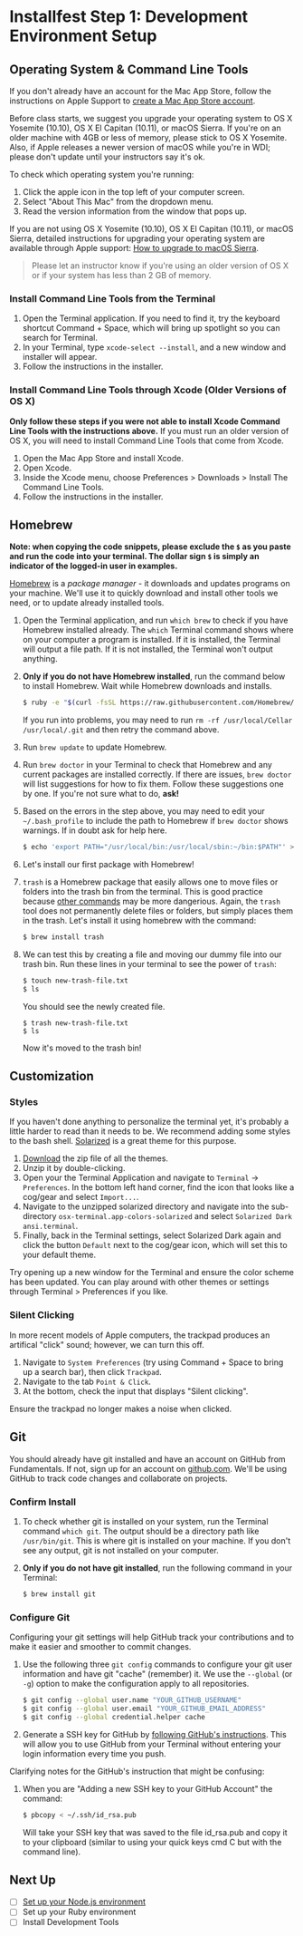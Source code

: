 # Installfest Step 1: Development Environment Setup

## Operating System & Command Line Tools

If you don't already have an account for the Mac App Store, follow the instructions on Apple Support to <a href="https://support.apple.com/kb/PH11499?locale=en_US" target="_blank">create a Mac App Store account</a>.

Before class starts, we suggest you upgrade your operating system to OS X Yosemite (10.10), OS X El Capitan (10.11), or macOS Sierra.  If you're on an older machine with 4GB or less of memory, please stick to OS X Yosemite.  Also, if Apple releases a newer version of macOS while you're in WDI; please don't update until your instructors say it's ok.

To check which operating system you're running:

1. Click the apple icon in the top left of your computer screen.
2. Select "About This Mac" from the dropdown menu.
3. Read the version information from the window that pops up.

If you are not using OS X Yosemite (10.10), OS X El Capitan (10.11), or macOS Sierra, detailed instructions for upgrading your operating system are available through Apple support: <a href="https://support.apple.com/macos" target="_blank">How to upgrade to macOS Sierra</a>.  

> Please let an instructor know if you're using an older version of OS X or if your system has less than 2 GB of memory.

### Install Command Line Tools from the Terminal

1. Open the Terminal application.  If you need to find it, try the keyboard shortcut Command + Space, which will bring up spotlight so you can search for Terminal.
2. In your Terminal, type `xcode-select --install`, and a new window and installer will appear.
3. Follow the instructions in the installer.

### Install Command Line Tools through Xcode (Older Versions of OS X)

**Only follow these steps if you were not able to install Xcode Command Line Tools with the instructions above.** If you must run an older version of OS X, you will need to install Command Line Tools that come from Xcode.

1. Open the Mac App Store and install Xcode.
2. Open Xcode.
3. Inside the Xcode menu, choose Preferences > Downloads > Install The Command Line Tools.
4. Follow the instructions in the installer.

## Homebrew

__Note:  when copying the code snippets, please exclude the `$` as you paste and run the code into your terminal.  The dollar sign `$` is simply an indicator of the logged-in user in examples.__

<a href="http://brew.sh" target="_blank">Homebrew</a> is a *package manager* - it downloads and updates programs on your machine. We'll use it to quickly download and install other tools we need, or to update already installed tools.

1. Open the Terminal application, and run `which brew` to check if you have Homebrew installed already. The `which` Terminal command shows where on your computer a program is installed. If it is installed, the Terminal will output a file path. If it is not installed, the Terminal won't output anything.

2. **Only if you do not have Homebrew installed**, run the command below to install Homebrew. Wait while Homebrew downloads and installs.

    ```bash
    $ ruby -e "$(curl -fsSL https://raw.githubusercontent.com/Homebrew/install/master/install)"
    ```

    If you run into problems, you may need to run `rm -rf /usr/local/Cellar /usr/local/.git` and then retry the command above.

3. Run `brew update` to update Homebrew.

4. Run `brew doctor` in your Terminal to check that Homebrew and any current packages are installed correctly. If there are issues, `brew doctor` will list suggestions for how to fix them.  Follow these suggestions one by one. If you're not sure what to do, **ask!**

5. Based on the errors in the step above, you may need to edit your `~/.bash_profile` to include the path to Homebrew if `brew doctor` shows warnings.  If in doubt ask for help here.

    ```bash
    $ echo 'export PATH="/usr/local/bin:/usr/local/sbin:~/bin:$PATH"' >> ~/.bash_profile
    ```

6. Let's install our first package with Homebrew!  
  <!-- The `tree` package adds a command to your Terminal that displays files in a tree view (instead of a list view like `ls`).  Enter the following command in your Terminal:

    ```bash
    $ tree
    ```
  It will tell you that this command is not found or it just won't do anything. This is because it's not a program (command) that's installed on your machine. Now install it with this command:

    ```bash
    $ brew install tree
    ```

7. Now run the Terminal command `tree` to see a tree view of all the files inside your current directory!
 -->
7. `trash` is a Homebrew package that easily allows one to move files or folders into the trash bin from the terminal. This is good practice because [other commands](http://docstore.mik.ua/orelly/unix3/upt/ch14_03.htm) may be more dangerious. Again, the `trash` tool does not permanently delete files or folders, but simply places them in the trash. Let's install it using homebrew with the command:

    ```bash
    $ brew install trash
    ```

8. We can test this by creating a file and moving our dummy file into our trash bin. Run these lines in your terminal to see the power of `trash`:

    ```bash
    $ touch new-trash-file.txt
    $ ls
    ```

    You should see the newly created file.

    ```
    $ trash new-trash-file.txt
    $ ls
    ```

    Now it's moved to the trash bin!

## Customization


### Styles

If you haven't done anything to personalize the terminal yet, it's probably a little harder to read than it needs to be. We recommend adding some styles to the bash shell. [Solarized](http://ethanschoonover.com/solarized) is a great theme for this purpose.

1. [Download](http://ethanschoonover.com/solarized/files/solarized.zip) the zip file of all the themes.
2. Unzip it by double-clicking.
3. Open your the Terminal Application and navigate to `Terminal` -> `Preferences`. In the bottom left hand corner, find the icon that looks like a cog/gear and select `Import...`.
4. Navigate to the unzipped solarized directory and navigate into the sub-directory `osx-terminal.app-colors-solarized` and select `Solarized Dark ansi.terminal`.
5. Finally, back in the Terminal settings, select Solarized Dark again and click the button `Default` next to the cog/gear icon, which will set this to your default theme.

Try opening up a new window for the Terminal and ensure the color scheme has been updated.  You can play around with other themes or settings through Terminal > Preferences if you like.


<!-- 
### Option as Meta Key

Let's change a setting in the Terminal that will allow us to move through and delete entire words at a time by holding down the `option` key. This the default behavior of most text editors and will allow us to make more productive edits to our bash commands.

1. Navigate back to `Terminal` -> `Preferences`.
2. Navigate to the the sub-tab, `Keyboard`
3. Check the input, at the bottom, that displays "Use Option as Meta key".

Try typing something in the Terminal then using the arrows to navigate through the text; now hold the `option` key at the same time to see the cursor jump from one word to the next. 
-->

### Silent Clicking

In more recent models of Apple computers, the trackpad produces an artifical "click" sound; however, we can turn this off.

1. Navigate to `System Preferences` (try using Command + Space to bring up a search bar), then click `Trackpad`.
2. Navigate to the tab `Point & Click`.
3. At the bottom, check the input that displays "Silent clicking".

Ensure the trackpad no longer makes a noise when clicked.


## Git

You should already have git installed and have an account on GitHub from Fundamentals. If not, sign up for an account on <a href="http://www.github.com" target="_blank">github.com</a>. We'll be using GitHub to track code changes and collaborate on projects.

### Confirm Install

1. To check whether git is installed on your system, run the Terminal command `which git`. The output should be a directory path like `/usr/bin/git`. This is where git is installed on your machine. If you don't see any output, git is not installed on your computer.

2. **Only if you do not have git installed**, run the following command in your Terminal:

    ```bash
    $ brew install git
    ```

### Configure Git

Configuring your git settings will help GitHub track your contributions and to make it easier and smoother to commit changes.

1. Use the following three `git config` commands to configure your git user information and have git "cache" (remember) it. We use the `--global` (or `-g`) option to make the configuration apply to all repositories.

    ```bash
    $ git config --global user.name "YOUR_GITHUB_USERNAME"
    $ git config --global user.email "YOUR_GITHUB_EMAIL_ADDRESS"
    $ git config --global credential.helper cache
    ```

2. Generate a SSH key for GitHub by <a href="https://help.github.com/articles/generating-ssh-keys" target="_blank">following GitHub's instructions</a>. This will allow you to use GitHub from your Terminal without entering your login information every time you push.

Clarifying notes for the GitHub's instruction that might be confusing:

1. When you are "Adding a new SSH key to your GitHub Account" the command:

	```bash
	$ pbcopy < ~/.ssh/id_rsa.pub
	```

	Will take your SSH key that was saved to the file id_rsa.pub and copy it to your clipboard (similar to using your quick keys cmd C but with the command line).


## Next Up
* [ ] [Set up your Node.js environment](node-express-stack.md)
* [ ] Set up your Ruby environment
* [ ] Install Development Tools
